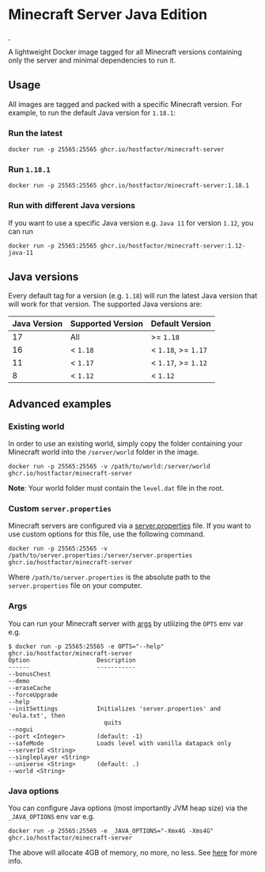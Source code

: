 # Minecraft Server Java Edition

<p>
  <a aria-label="Deploy on Host Factor" href="https://hostfactor.io/games/minecraft">
    <img src="https://img.shields.io/badge/Deploy-Host%20Factor-%234f6ac6?labelColor=1b1c1d&style=for-the-badge" alt="">
  </a>
  <a aria-label="Build status" href="https://github.com/hostfactor/minecraft-server/actions/workflows/build_latest.yml">
    <img src="https://img.shields.io/github/workflow/status/hostfactor/minecraft-server/Build%20latest?style=for-the-badge&labelColor=1b1c1d" alt="">
  </a>
</p>


A lightweight Docker image tagged for all Minecraft versions containing only the server and minimal dependencies to run
it.

## Usage

All images are tagged and packed with a specific Minecraft version. For example, to run the default Java version
for `1.18.1`:

### Run the latest

```
docker run -p 25565:25565 ghcr.io/hostfactor/minecraft-server
```

### Run `1.18.1`

```
docker run -p 25565:25565 ghcr.io/hostfactor/minecraft-server:1.18.1
```

### Run with different Java versions

If you want to use a specific Java version e.g. `Java 11` for version `1.12`, you can run

```
docker run -p 25565:25565 ghcr.io/hostfactor/minecraft-server:1.12-java-11
```

## Java versions

Every default tag for a version (e.g. `1.18`) will run the latest Java version that will work for that version. The
supported Java versions are:

| Java Version | Supported Version | Default Version     |
|--------------|-------------------|---------------------|
| 17           | All               | \>= `1.18`          |
| 16           | < `1.18`          | < `1.18`, >= `1.17` |
| 11           | < `1.17`          | < `1.17`, >= `1.12` |
| 8            | < `1.12`          | < `1.12`            |

## Advanced examples

### Existing world

In order to use an existing world, simply copy the folder containing your Minecraft world into the `/server/world`
folder in the image.

```
docker run -p 25565:25565 -v /path/to/world:/server/world ghcr.io/hostfactor/minecraft-server
```

**Note**: Your world folder must contain the `level.dat` file in the root.

### Custom `server.properties`

Minecraft servers are configured via
a [server.properties](https://minecraft.fandom.com/wiki/Server.properties#Java_Edition_3) file. If you want to use
custom options for this file, use the following command.

```
docker run -p 25565:25565 -v /path/to/server.properties:/server/server.properties ghcr.io/hostfactor/minecraft-server
```

Where `/path/to/server.properties` is the absolute path to the `server.properties` file on your computer.

### Args

You can run your Minecraft server
with [args](https://minecraft.fandom.com/wiki/Tutorials/Setting_up_a_server#Minecraft_options) by utilizing the `OPTS`
env var e.g.

```
$ docker run -p 25565:25565 -e OPTS="--help" ghcr.io/hostfactor/minecraft-server
Option                   Description                                         
------                   -----------                                         
--bonusChest                                                                 
--demo                                                                       
--eraseCache                                                                 
--forceUpgrade                                                               
--help                                                                       
--initSettings           Initializes 'server.properties' and 'eula.txt', then
                           quits                                             
--nogui                                                                      
--port <Integer>         (default: -1)                                       
--safeMode               Loads level with vanilla datapack only              
--serverId <String>                                                          
--singleplayer <String>                                                      
--universe <String>      (default: .)                                        
--world <String> 
```

### Java options

You can configure Java options (most importantly JVM heap size) via the `_JAVA_OPTIONS` env var e.g.

```
docker run -p 25565:25565 -e _JAVA_OPTIONS="-Xmx4G -Xms4G" ghcr.io/hostfactor/minecraft-server 
```

The above will allocate 4GB of memory, no more, no less.
See [here](https://minecraft.fandom.com/wiki/Tutorials/Setting_up_a_server#Java_options) for more info.
